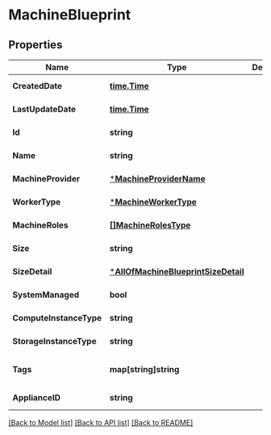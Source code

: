 # MachineBlueprint

## Properties
Name | Type | Description | Notes
------------ | ------------- | ------------- | -------------
**CreatedDate** | [**time.Time**](time.Time.md) |  | [default to null]
**LastUpdateDate** | [**time.Time**](time.Time.md) |  | [default to null]
**Id** | **string** |  | [default to null]
**Name** | **string** |  | [default to null]
**MachineProvider** | [***MachineProviderName**](MachineProviderName.md) |  | [default to null]
**WorkerType** | [***MachineWorkerType**](MachineWorkerType.md) |  | [default to null]
**MachineRoles** | [**[]MachineRolesType**](MachineRolesType.md) |  | [default to null]
**Size** | **string** |  | [default to null]
**SizeDetail** | [***AllOfMachineBlueprintSizeDetail**](AllOfMachineBlueprintSizeDetail.md) |  | [default to null]
**SystemManaged** | **bool** |  | [default to null]
**ComputeInstanceType** | **string** |  | [default to null]
**StorageInstanceType** | **string** |  | [default to null]
**Tags** | **map[string]string** |  | [optional] [default to null]
**ApplianceID** | **string** |  | [default to null]

[[Back to Model list]](../README.md#documentation-for-models) [[Back to API list]](../README.md#documentation-for-api-endpoints) [[Back to README]](../README.md)

